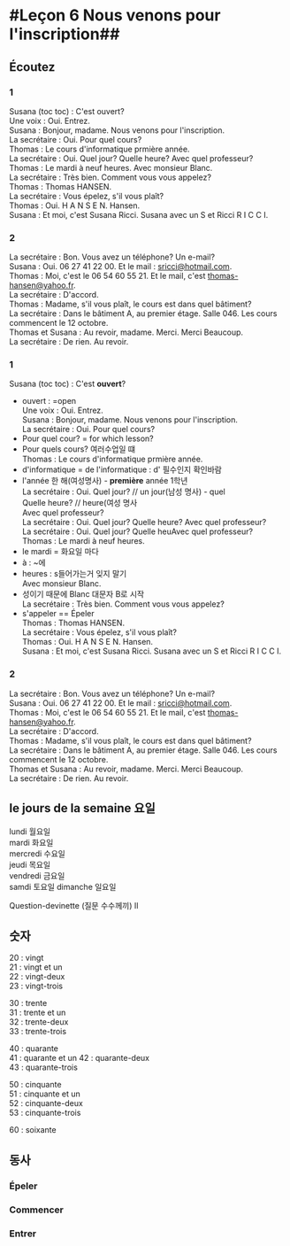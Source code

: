 # #Leçon 6 Nous venons pour l'inscription##

## Écoutez

### 1
Susana (toc toc) : C'est ouvert?  
Une voix : Oui. Entrez.  
Susana : Bonjour, madame. Nous venons pour l'inscription.  
La secrétaire : Oui. Pour quel cours?  
Thomas : Le cours d'informatique prmière année.  
La secrétaire : Oui. Quel jour? Quelle heure? Avec quel professeur?  
Thomas : Le mardi à neuf heures. Avec monsieur Blanc.  
La secrétaire : Très bien. Comment vous vous appelez?  
Thomas : Thomas HANSEN.  
La secrétaire : Vous épelez, s'il vous plaît?  
Thomas : Oui. H A N S E N. Hansen.  
Susana : Et moi, c'est Susana Ricci. Susana avec un S et Ricci R I C C I.  

### 2
La secrétaire : Bon. Vous avez un téléphone? Un e-mail?  
Susana : Oui. 06 27 41 22 00. Et le mail : sricci@hotmail.com.  
Thomas : Moi, c'est le 06 54 60 55 21. Et le mail, c'est thomas-hansen@yahoo.fr.  
La secrétaire : D'accord.  
Thomas : Madame, s'il vous plaît, le cours est dans quel bâtiment?  
La secrétaire : Dans le bâtiment A, au premier étage. Salle 046. Les cours commencent le 12 octobre.  
Thomas et Susana : Au revoir, madame. Merci. Merci Beaucoup.  
La secrétaire : De rien. Au revoir.

### 1
Susana (toc toc) : C'est __ouvert__?  
+ ouvert : =open  
Une voix : Oui. Entrez.  
Susana : Bonjour, madame. Nous venons pour l'inscription.  
La secrétaire : Oui. Pour quel cours?  
+ Pour quel cour? = for which lesson?  
+ Pour quels cours? 여러수업일 떄  
Thomas : Le cours d'informatique prmière année. 
+ d'informatique = de l'informatique : d' 필수인지 확인바람  
+ l'année 한 해(여성명사) - __première__ année 1학년  
La secrétaire : Oui. Quel jour? // un jour(남성 명사) - quel  
Quelle heure? // heure(여성 명사  
Avec quel professeur?  
La secrétaire : Oui. Quel jour? Quelle heure? Avec quel professeur?  
La secrétaire : Oui. Quel jour? Quelle heuAvec quel professeur?  
Thomas : Le mardi à neuf heures.  
+ le mardi = 화요일 마다  
+ à : ~에  
+ heures : s들어가는거 잊지 말기  
Avec monsieur Blanc.  
+ 성이기 때문에 Blanc 대문자 B로 시작  
La secrétaire : Très bien. Comment vous vous appelez?  
+ s'appeler =\= Épeler  
Thomas : Thomas HANSEN.  
La secrétaire : Vous épelez, s'il vous plaît?  
Thomas : Oui. H A N S E N. Hansen.  
Susana : Et moi, c'est Susana Ricci. Susana avec un S et Ricci R I C C I.  

### 2
La secrétaire : Bon. Vous avez un téléphone? Un e-mail?  
Susana : Oui. 06 27 41 22 00. Et le mail : sricci@hotmail.com.  
Thomas : Moi, c'est le 06 54 60 55 21. Et le mail, c'est thomas-hansen@yahoo.fr.  
La secrétaire : D'accord.  
Thomas : Madame, s'il vous plaît, le cours est dans quel bâtiment?  
La secrétaire : Dans le bâtiment A, au premier étage. Salle 046. Les cours commencent le 12 octobre.  
Thomas et Susana : Au revoir, madame. Merci. Merci Beaucoup.  
La secrétaire : De rien. Au revoir.  


## le jours de la semaine 요일
lundi 월요일  
mardi  화요일  
mercredi 수요일  
jeudi 목요일  
vendredi 금요일  
samdi 토요일 
dimanche 일요일

Question-devinette (질문 수수께끼)
Il

## 숫자
20 : vingt  
21 : vingt et un  
22 : vingt-deux  
23 : vingt-trois  

30 : trente  
31 : trente et un  
32 : trente-deux  
33 : trente-trois  

40 : quarante  
41 : quarante et un
42 : quarante-deux  
43 : quarante-trois  

50 : cinquante  
51 : cinquante et un  
52 : cinquante-deux  
53 : cinquante-trois  

60 : soixante  



## 동사
### Épeler
### Commencer
### Entrer




<!--stackedit_data:
eyJoaXN0b3J5IjpbMTk5OTkyNjA1MSwtOTkxODE3ODQ4LC0xNz
Q5Mjc3ODEyXX0=
-->
